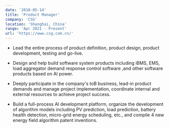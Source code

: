 ```yaml
---
date: '2018-05-14'
title: 'Product Manager'
company: 'CSG'
location: 'Shanghai, China'
range: 'Apr 2021 - Present'
url: 'https://www.csg.com.cn/'
---
```


- Lead the entire process of product definition, product design, product development, testing and go-live.

- Design and help build software system products including iBMS, EMS, load aggregator demand response control software ,and other software products based on AI power.

- Deeply participate in the company's toB business, lead-in product demands and manage project implementation, coordinate internal and external resources to achieve project success.

- Build a full-process AI development platform, organize the development of algorithm models including PV prediction, load prediction, battery health detection, micro-grid energy scheduling, etc., and compile 4 new energy field algorithm patent inventions.
